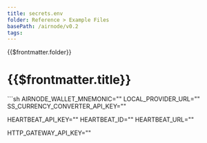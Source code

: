 ```yaml
---
title: secrets.env
folder: Reference > Example Files
basePath: /airnode/v0.2
tags:
---
```


<TitleSpan>{{$frontmatter.folder}}</TitleSpan>

# {{$frontmatter.title}}

<VersionWarning/>
```sh
AIRNODE_WALLET_MNEMONIC=""
LOCAL_PROVIDER_URL=""
SS_CURRENCY_CONVERTER_API_KEY=""

HEARTBEAT_API_KEY="" HEARTBEAT_ID="" HEARTBEAT_URL=""

HTTP_GATEWAY_API_KEY=""

```

```
